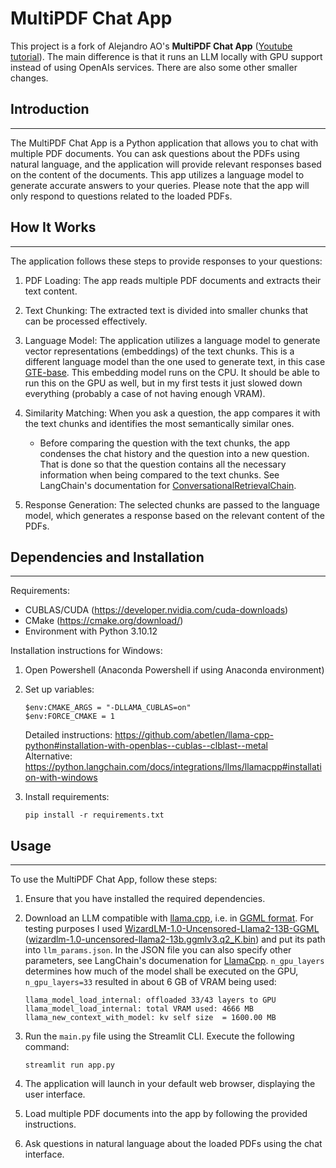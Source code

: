 # MultiPDF Chat App

This project is a fork of Alejandro AO's **MultiPDF Chat App** ([Youtube tutorial](https://youtu.be/dXxQ0LR-3Hg)). 
The main difference is that it runs an LLM locally with GPU support instead of using OpenAIs services. 
There are also some other smaller changes.

## Introduction
------------
The MultiPDF Chat App is a Python application that allows you to chat with multiple PDF documents. You can ask questions about the PDFs using natural language, and the application will provide relevant responses based on the content of the documents. This app utilizes a language model to generate accurate answers to your queries. Please note that the app will only respond to questions related to the loaded PDFs.

## How It Works
------------

The application follows these steps to provide responses to your questions:

1. PDF Loading: The app reads multiple PDF documents and extracts their text content.

2. Text Chunking: The extracted text is divided into smaller chunks that can be processed effectively.

3. Language Model: The application utilizes a language model to generate vector representations (embeddings) of the text chunks. This is a different language model than the one used to generate text, in this case [GTE-base](https://huggingface.co/thenlper/gte-base). This embedding model runs on the CPU. It should be able to run this on the GPU as well, but in my first tests it just slowed down everything (probably a case of not having enough VRAM).

4. Similarity Matching: When you ask a question, the app compares it with the text chunks and identifies the most semantically similar ones.

   - Before comparing the question with the text chunks, the app condenses the chat history and the question into a new question. That is done so that the question contains all the necessary information when being compared to the text chunks. See LangChain's documentation for [ConversationalRetrievalChain](https://api.python.langchain.com/en/latest/chains/langchain.chains.conversational_retrieval.base.ConversationalRetrievalChain.html).

5. Response Generation: The selected chunks are passed to the language model, which generates a response based on the relevant content of the PDFs.

## Dependencies and Installation
----------------------------
Requirements:

 - CUBLAS/CUDA (https://developer.nvidia.com/cuda-downloads)
 - CMake (https://cmake.org/download/)
 - Environment with Python 3.10.12

Installation instructions for Windows:

1. Open Powershell (Anaconda Powershell if using Anaconda environment) 

2. Set up variables:
   ```
   $env:CMAKE_ARGS = "-DLLAMA_CUBLAS=on"
   $env:FORCE_CMAKE = 1
   ```
   Detailed instructions: https://github.com/abetlen/llama-cpp-python#installation-with-openblas--cublas--clblast--metal    
   Alternative: https://python.langchain.com/docs/integrations/llms/llamacpp#installation-with-windows

3. Install requirements:
   ```
   pip install -r requirements.txt
   ```


## Usage
-----
To use the MultiPDF Chat App, follow these steps:

1. Ensure that you have installed the required dependencies.

2. Download an LLM compatible with [llama.cpp](https://github.com/ggerganov/llama.cpp), i.e. in [GGML format](https://github.com/rustformers/llm/tree/2f6ffd4435799ceaa1d1bcb5a8790e5b3e0c5663/crates/ggml). For testing purposes I used [
WizardLM-1.0-Uncensored-Llama2-13B-GGML](https://huggingface.co/TheBloke/WizardLM-1.0-Uncensored-Llama2-13B-GGML) ([wizardlm-1.0-uncensored-llama2-13b.ggmlv3.q2_K.bin](https://huggingface.co/TheBloke/WizardLM-1.0-Uncensored-Llama2-13B-GGML/blob/main/wizardlm-1.0-uncensored-llama2-13b.ggmlv3.q2_K.bin)) and put its path into `llm_params.json`. In the JSON file you can also specify other parameters, see LangChain's documenation for [LlamaCpp](https://api.python.langchain.com/en/latest/llms/langchain.llms.llamacpp.LlamaCpp.html). `n_gpu_layers` determines how much of the model shall be executed on the GPU, `n_gpu_layers=33` resulted in about 6 GB of VRAM being used:

   ```
   llama_model_load_internal: offloaded 33/43 layers to GPU
   llama_model_load_internal: total VRAM used: 4666 MB
   llama_new_context_with_model: kv self size  = 1600.00 MB
   ```

3. Run the `main.py` file using the Streamlit CLI. Execute the following command:
   ```
   streamlit run app.py
   ```

4. The application will launch in your default web browser, displaying the user interface.

5. Load multiple PDF documents into the app by following the provided instructions.

6. Ask questions in natural language about the loaded PDFs using the chat interface.
